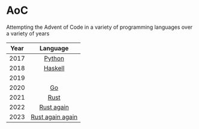 # AoC
Attempting the Advent of Code in a variety of programming languages over a variety of years


| Year | Language |
|:----:|:--------:|
| 2017 | [Python](./2017)   |
| 2018 | [Haskell](./2018)         |
| 2019 |          |
| 2020 | [Go](./2020)       |
| 2021 | [Rust](./2021)       |
| 2022 | [Rust again](./2022)       |
| 2023 | [Rust again again](./2023)       |
